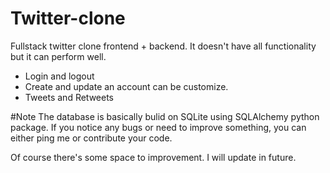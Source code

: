 # Twitter-clone
Fullstack twitter clone frontend + backend. It doesn't have all functionality but it can perform well.
* Login and logout 
* Create and update an account can be customize.
* Tweets and Retweets

#Note
The database is basically bulid on SQLite using SQLAlchemy python package.
If you notice any bugs or need to improve something, you can either ping me or contribute your code.

Of course there's some space to improvement. I will update in future.


